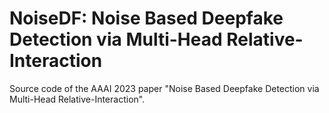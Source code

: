 # NoiseDF: Noise Based Deepfake Detection via Multi-Head Relative-Interaction
Source code of the AAAI 2023 paper "Noise Based Deepfake Detection via Multi-Head Relative-Interaction".
